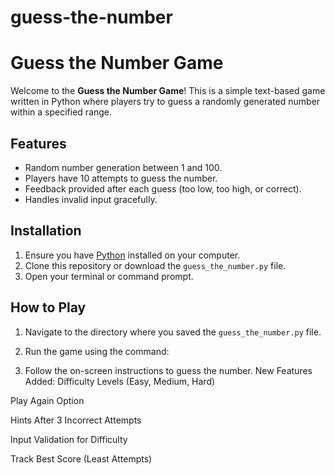 
# guess-the-number


# Guess the Number Game

Welcome to the **Guess the Number Game**! This is a simple text-based game written in Python where players try to guess a randomly generated number within a specified range.



## Features
- Random number generation between 1 and 100.
- Players have 10 attempts to guess the number.
- Feedback provided after each guess (too low, too high, or correct).
- Handles invalid input gracefully.

## Installation
1. Ensure you have [Python](https://www.python.org/downloads/) installed on your computer.
2. Clone this repository or download the `guess_the_number.py` file.
3. Open your terminal or command prompt.

## How to Play
1. Navigate to the directory where you saved the `guess_the_number.py` file.
2. Run the game using the command:
  
3. Follow the on-screen instructions to guess the number.
New Features Added:
Difficulty Levels (Easy, Medium, Hard)

Play Again Option

Hints After 3 Incorrect Attempts

Input Validation for Difficulty

Track Best Score (Least Attempts)

